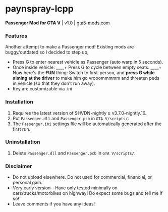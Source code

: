 # paynspray-lcpp
**Passenger Mod for GTA V** | v1.0 | [gta5-mods.com](https://www.gta5-mods.com/scripts/passenger)

### Features
Another attempt to make a Passenger mod! Existing mods are buggy/outdated so I decided to step up,
+ Press G to enter nearest vehicle as Passenger (auto warp in 5 seconds).
+ Once inside vehicle:
____+ Press G to cycle between empty seats.
____+ Now here's the **FUN** thing: Switch to first-person, and **press G while aiming at the driver** to make him go vrooommmmm and threaten peds in vehicle (so that they don't run away).
+ Key are customizable via .ini

### Installation
1. Requires the latest version of SHVDN-nightly ≥ v3.7.0-nightly.16.
2. Put `Passenger.dll` and `Passenger.pcb` in `GTA V/scripts/`.
3. The `Passenger.ini` settings file will be automatically generated after the first run.

### Uninstallation
1. Delete `Passenger.dll` and `Passenger.pcb` in `GTA V/scripts/`.

### Disclaimer
+ Do not upload elsewhere. Do not used for commercial, financial, or personal gain.
+ Very early version - Have only tested minimally on cars/trucks/motorbikes on highway! Do expect some bugs and tell me if so!
+ Leave comments if you have any ideas!